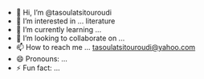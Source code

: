 - 👋 Hi, I’m @tasoulatsitouroudi
- 👀 I’m interested in ... literature 
- 🌱 I’m currently learning ...
- 💞️ I’m looking to collaborate on ...
- 📫 How to reach me ... tasoulatsitouroudi@yahoo.com
- 😄 Pronouns: ...
- ⚡ Fun fact: ...

<!---
tasoulatsitouro/tasoulatsitouro is a ✨ special ✨ repository because its `README.md` (this file) appears on your GitHub profile.
You can click the Preview link to take a look at your changes.
--->
